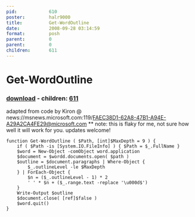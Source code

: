 ```yaml
---
pid:            610
poster:         halr9000
title:          Get-WordOutline
date:           2008-09-28 03:14:59
format:         posh
parent:         0
parent:         0
children:       611
---
```


# Get-WordOutline

### [download](610.ps1) - children: [611](611.md)

adapted from code by Kiron @ news://msnews.microsoft.com:119/FAEC38D1-62A8-47B1-A94E-A29A2CA4FE29@microsoft.com
** note: this is flaky for me, not sure how well it will work for you.  updates welcome!

```posh
function Get-WordOutline ( $Path, [int]$MaxDepth = 9 ) {
	if ( $Path -is [System.IO.FileInfo] ) { $Path = $_.FullName }
	$word = New-Object -comObject word.application
	$document = $wordd.documents.open( $path )
	$outline = $document.paragraphs | Where-Object {
		$_.outlineLevel -le $MaxDepth
	} | ForEach-Object {
		$n = ($_.outlineLevel - 1) * 2
		' ' * $n + ($_.range.text -replace '\u000d$')
	}
	Write-Output $outline
	$document.close( [ref]$false )
	$word.quit()
}
```
